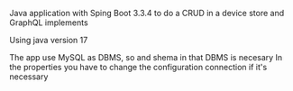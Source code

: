 Java application with Sping Boot 3.3.4 to do a CRUD in a device store and GraphQL implements

Using java version 17

The app use MySQL as DBMS, so and shema in that DBMS is necesary
In the properties you have to change the configuration connection 
if it's necessary
